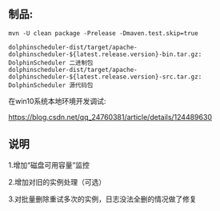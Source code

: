 ## 制品:
```
mvn -U clean package -Prelease -Dmaven.test.skip=true
```

```
dolphinscheduler-dist/target/apache-dolphinscheduler-${latest.release.version}-bin.tar.gz: DolphinScheduler 二进制包
dolphinscheduler-dist/target/apache-dolphinscheduler-${latest.release.version}-src.tar.gz: DolphinScheduler 源代码包
```

在win10系统本地环境开发调试: 

https://blog.csdn.net/qq_24760381/article/details/124489630


## 说明

1.增加“磁盘可用容量”监控

2.增加对旧的实例处理（可选）

3.对批量删除重试多次的实例，日志没法全删的情况做了修复

